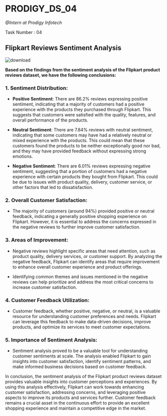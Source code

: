 # PRODIGY_DS_04
*@Intern at Prodigy Infotech*

Task Number : 04
## Flipkart Reviews Sentiment Analysis
![download](https://github.com/shubham19nijwala/PRODIGY_DS_04/assets/130289158/e927611a-4b62-4614-a0c5-5c18e7042701)

**Based on the findings from the sentiment analysis of the Flipkart product reviews dataset, we have the following conclusions:**

### **1. Sentiment Distribution:**

* **Positive Sentiment**: There are 86.2% reviews expressing positive sentiment, indicating that a majority of customers had a positive experience with the products they purchased through Flipkart. This suggests that customers were satisfied with the quality, features, and overall performance of the products.

* **Neutral Sentiment**: There are 7.84% reviews with neutral sentiment, indicating that some customers may have had a relatively neutral or mixed experience with the products. This could mean that these customers found the products to be neither exceptionally good nor bad, and they may have provided feedback without expressing strong emotions.

* **Negative Sentiment**: There are 6.01% reviews expressing negative sentiment, suggesting that a portion of customers had a negative experience with certain products they bought from Flipkart. This could be due to issues with product quality, delivery, customer service, or other factors that led to dissatisfaction.

### **2. Overall Customer Satisfaction:**

* The majority of customers (around 94%) provided positive or neutral feedback, indicating a generally positive shopping experience on Flipkart. However, it is essential to address the concerns expressed in the negative reviews to further improve customer satisfaction.
### **3. Areas of Improvement:**

* Negative reviews highlight specific areas that need attention, such as product quality, delivery services, or customer support. By analyzing the negative feedback, Flipkart can identify areas that require improvement to enhance overall customer experience and product offerings.

* Identifying common themes and issues mentioned in the negative reviews can help prioritize and address the most critical concerns to increase customer satisfaction.

### **4. Customer Feedback Utilization:**

* Customer feedback, whether positive, negative, or neutral, is a valuable resource for understanding customer preferences and needs. Flipkart can leverage this feedback to make data-driven decisions, improve products, and optimize its services to meet customer expectations.
### **5. Importance of Sentiment Analysis:**

* Sentiment analysis proved to be a valuable tool for understanding customer sentiments at scale. The analysis enabled Flipkart to gain insights into customer satisfaction, identify sentiment patterns, and make informed business decisions based on customer feedback.


In conclusion, the sentiment analysis of the Flipkart product reviews dataset provides valuable insights into customer perceptions and experiences. By using this analysis effectively, Flipkart can work towards enhancing customer satisfaction, addressing concerns, and leveraging positive aspects to improve its products and services further. Customer feedback remains a crucial asset in the continuous effort to provide an excellent shopping experience and maintain a competitive edge in the market.
